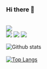 ### Hi there 👋
<br>
<a href="https://hits.seeyoufarm.com"><img src="https://hits.seeyoufarm.com/api/count/incr/badge.svg?url=https%3A%2F%2Fgithub.com%2c-not3&count_bg=%2379C83D&title_bg=%23555555&icon=&icon_color=%23E7E7E7&title=Hits&edge_flat=true"/></a>
<br>
<img src="https://img.shields.io/badge/python%20-%2314354C.svg?&style=for-the-badge&logo=python&logoColor=white"/> <img src ="https://img.shields.io/badge/postgres-%23316192.svg?&style=for-the-badge&logo=postgresql&logoColor=white"/> <img src="https://img.shields.io/badge/javascript%20-%23323330.svg?&style=for-the-badge&logo=javascript&logoColor=%23F7DF1E"/> 

![Github stats](https://github-readme-stats.vercel.app/api?username=c-not3&count_private=true&show_icons=true&theme=cobalt)
<br>
<br>
[![Top Langs](https://github-readme-stats.vercel.app/api/top-langs/?username=c-not3&langs_count=10&layout=compact&theme=cobalt)](https://github.com/anuraghazra/github-readme-stats)


